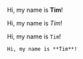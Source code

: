 Hi, my name is **Tim**!

Hi, my name is _Tim_!

Hi, my name is `Tim`!

```
Hi, my name is **Tim**!
```
